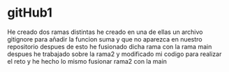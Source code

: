 # gitHub1
He creado dos ramas distintas he creado en una de ellas un archivo gitignore para añadir la funcion suma y que no aparezca en nuestro repositorio despues de esto he fusionado dicha rama con la rama main
despues he trabajado sobre la rama2 y modificado mi codigo para realizar el reto y he hecho lo mismo fusionar rama2 con la main 